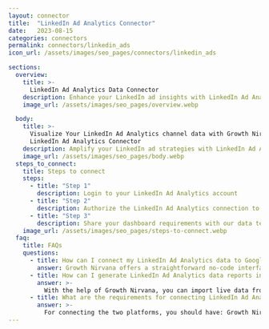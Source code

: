 ```yaml
---
layout: connector
title:  "LinkedIn Ad Analytics Connector"
date:   2023-08-15
categories: connectors
permalink: connectors/linkedin_ads
icon_url: /assets/images/seo_pages/connectors/linkedin_ads

sections:
  overview:
    title: >-
      LinkedIn Ad Analytics Data Connector
    description: Enhance your LinkedIn ad insights with LinkedIn Ad Analytics integration. Seamlessly merge ad performance data from LinkedIn Ad Analytics with Looker Studio's analytical capabilities, unlocking insights that shape ad strategies, audience engagement, and campaign success.
    image_url: /assets/images/seo_pages/overview.webp

  body:
    title: >-
      Visualize Your LinkedIn Ad Analytics channel data with Growth Nirvana's
      LinkedIn Ad Analytics Connector
    description: Amplify your LinkedIn ad strategies with LinkedIn Ad Analytics insights integrated into Looker Studio.
    image_url: /assets/images/seo_pages/body.webp
  steps_to_connect:
    title: Steps to connect
    steps:
      - title: "Step 1"
        description: Login to your LinkedIn Ad Analytics account
      - title: "Step 2"
        description: Authorize the LinkedIn Ad Analytics connection to send data to Growth Nirvana
      - title: "Step 3"
        description: Share your dashboard requirements with our data team. We will build the report for you.
    image_url: /assets/images/seo_pages/steps-to-connect.webp
  faq:
    title: FAQs
    questions:
      - title: How can I connect my LinkedIn Ad Analytics data to Google Data Studio/Looker Studio?
        answer: Growth Nirvana offers a straightforward no-code interface to connect to LinkedIn Ad Analytics data sources.
      - title: How can I generate LinkedIn Ad Analytics data reports in Looker Studio?
        answer: >-
          With the help of Growth Nirvana, you can import live data from LinkedIn Ad Analytics into Looker Studio. These data can be viewed in charts, tables, and dashboards to generate branded reports that can be shared instantly.
      - title: What are the requirements for connecting LinkedIn Ad Analytics and Looker Studio?
        answer: >-
          For connecting the two platforms, you should have: Growth Nirvana Account and LinkedIn Ad Analytics Ads Account
---
```

